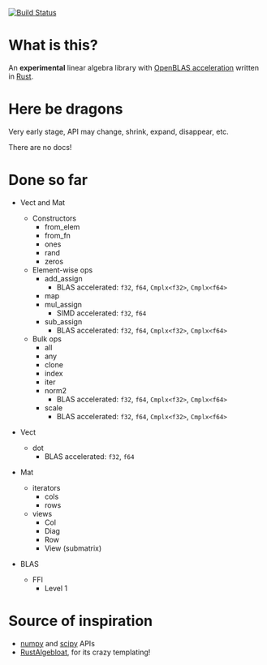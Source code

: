 [![Build Status](https://travis-ci.org/japaric/linalg.rs.svg?branch=master)](https://travis-ci.org/japaric/linalg.rs)

# What is this?

An **experimental** linear algebra library with
[OpenBLAS acceleration](http://www.openblas.net) written in
[Rust](http://www.rust-lang.org).

# Here be dragons

Very early stage, API may change, shrink, expand, disappear, etc.

There are no docs!

# Done so far

* Vect and Mat
  * Constructors
    * from_elem
    * from_fn
    * ones
    * rand
    * zeros
  * Element-wise ops
    * add_assign
      * BLAS accelerated: `f32`, `f64`, `Cmplx<f32>`, `Cmplx<f64>`
    * map
    * mul_assign
      * SIMD accelerated: `f32`, `f64`
    * sub_assign
      * BLAS accelerated: `f32`, `f64`, `Cmplx<f32>`, `Cmplx<f64>`
  * Bulk ops
    * all
    * any
    * clone
    * index
    * iter
    * norm2
      * BLAS accelerated: `f32`, `f64`, `Cmplx<f32>`, `Cmplx<f64>`
    * scale
      * BLAS accelerated: `f32`, `f64`, `Cmplx<f32>`, `Cmplx<f64>`

* Vect
  * dot
    * BLAS accelerated: `f32`, `f64`

* Mat
  * iterators
    * cols
    * rows
  * views
    * Col
    * Diag
    * Row
    * View (submatrix)

* BLAS
  * FFI
    * Level 1

# Source of inspiration

* [numpy](http://www.numpy.org) and [scipy](http://www.scipy.org) APIs
* [RustAlgebloat](https://github.com/SiegeLord/RustAlgebloat), for its crazy
  templating!

